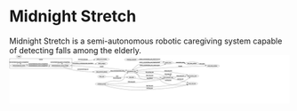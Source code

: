 # Midnight Stretch
Midnight Stretch is a semi-autonomous robotic caregiving system capable of detecting falls among the elderly.
![Alt text](midnight_stretch_node_mapping.svg?raw=true "Title")
